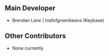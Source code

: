 ## Main Developer
- Brendan Lane | loafofgreenbeans (Keybase)

## Other Contributors
- None currently